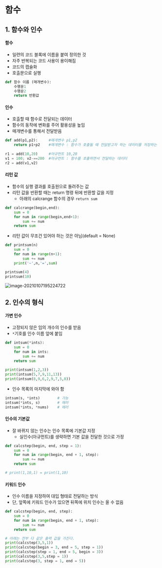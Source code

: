 # 함수

## 1. 함수와 인수

#### 함수

* 일련의 코드 블록에 이름을 붙여 정의한 것
* 자주 반복되는 코드 사용이 용이해짐
* 코드의 캡슐화
* 호출문으로 실행

```python
def 함수 이름 (매개변수):
	수행문1
	수행문2
	return 반환값
```



#### 인수

* 호출할 때 함수로 전달되는 데이터
* 함수의 동작에 변화를 주어 활용성을 높임
* 매개변수를 통해서 전달받음

```python
def add(p1,p2):		#매개변수 p1,p2
	return p1+p2	#매개변수 : 함수가 호출될 때 전달받고자 하는 데이터를 저장하는 변수
	
r1 = add(10,20)		#아규먼트 10,20
v1 = 100; v2-==200	#아규먼트 : 함수를 호출하면서 전달하는 데이터
r2 = add(v1,v2)
```



#### 리턴 값

* 함수의 실행 결과를 호출원으로 돌려주는 값
* 리턴 값을 반환할 때는 return 명령 뒤에 반환할 값을 지정
  * 아래의 calcrange 함수의 경우 `return sum`

```python
def calcrange(begin,end):
	sum = 0
	for num in range(begin,end+1):
		sum += num
	return sum
```

* 리턴 값이 무조건 있어야 하는 것은 아님(default = None)

```python
def printsum(n)
	sum = 0
	for num in range(n+1):
		sum += num
	print('~',n,'=',sum)

printsum(4)
printsum(10)
```

![image-20210107195224722](C:\Users\HYM\AppData\Roaming\Typora\typora-user-images\image-20210107195224722.png)



## 2. 인수의 형식

#### 가변 인수

* 고정되지 않은 임의 개수의 인수를 받음
* `*`기호를 인수 이름 앞에 붙임

```python
def intsum(*ints):
	sum = 0
	for num in ints:
		sum += num
	return sum
	
print(intsum(1,2,3))
print(intsum(5,7,9,11,13))
print(intsum(8,9,6,2,9,7,5,8))
```

* 인수 목록의 마지막에 와야 함

```python
intsum(s, *ints)		# 가능
intsum(*ints, s)		# 에러
intsum(*ints, *nums)	# 에러
```



#### 인수의 기본값

* 잘 바뀌지 않는 인수는 인수 목록에 기본값 지정
  * 실인수(아규먼트)를 생략하면 기본 값을 전달한 것으로 가정

```python
def calcstep(begin, end, step = 1):
	sum = 0
	for num in range(begin, end + 1, step):
		sum += num
	return sum

# print(1,10,1) = print(1,10)
```



#### 키워드 인수

* 인수 이름을 지정하여 대입 형태로 전달하는 방식
* 단, 앞쪽에 키워드 인수가 있으면 뒤쪽에 위치 인수는 올 수 없음

```python
def calcstep(begin, end, step):
	sum = 0
	for num in range(begin, end + 1, step):
		sum += num
	return sum

# 아래는 전부 다 같은 출력 값을 가진다.
print(calcstep(3,5,1))
print(calcstep(begin = 3, end = 5, step = 1))
print(calcstep(step = 1, end = 5, begin = 3))
print(calcstep(3,5,step = 1))
print(calcstep(3, step = 1, end = 5))
```

